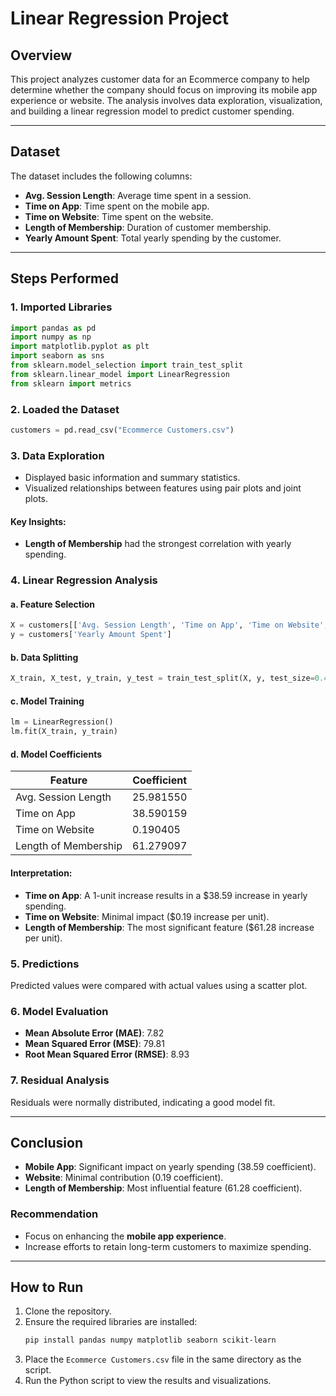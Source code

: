 # Linear Regression Project

## Overview
This project analyzes customer data for an Ecommerce company to help determine whether the company should focus on improving its mobile app experience or website. The analysis involves data exploration, visualization, and building a linear regression model to predict customer spending.

---

## Dataset
The dataset includes the following columns:
- **Avg. Session Length**: Average time spent in a session.
- **Time on App**: Time spent on the mobile app.
- **Time on Website**: Time spent on the website.
- **Length of Membership**: Duration of customer membership.
- **Yearly Amount Spent**: Total yearly spending by the customer.

---

## Steps Performed

### 1. Imported Libraries
```python
import pandas as pd
import numpy as np
import matplotlib.pyplot as plt
import seaborn as sns
from sklearn.model_selection import train_test_split
from sklearn.linear_model import LinearRegression
from sklearn import metrics
```

### 2. Loaded the Dataset
```python
customers = pd.read_csv("Ecommerce Customers.csv")
```

### 3. Data Exploration
- Displayed basic information and summary statistics.
- Visualized relationships between features using pair plots and joint plots.

#### Key Insights:
- **Length of Membership** had the strongest correlation with yearly spending.

### 4. Linear Regression Analysis
#### a. Feature Selection
```python
X = customers[['Avg. Session Length', 'Time on App', 'Time on Website', 'Length of Membership']]
y = customers['Yearly Amount Spent']
```
#### b. Data Splitting
```python
X_train, X_test, y_train, y_test = train_test_split(X, y, test_size=0.4, random_state=101)
```
#### c. Model Training
```python
lm = LinearRegression()
lm.fit(X_train, y_train)
```
#### d. Model Coefficients
| Feature                | Coefficient |
|------------------------|-------------|
| Avg. Session Length    | 25.981550   |
| Time on App            | 38.590159   |
| Time on Website        | 0.190405    |
| Length of Membership   | 61.279097   |

#### Interpretation:
- **Time on App**: A 1-unit increase results in a $38.59 increase in yearly spending.
- **Time on Website**: Minimal impact ($0.19 increase per unit).
- **Length of Membership**: The most significant feature ($61.28 increase per unit).

### 5. Predictions
Predicted values were compared with actual values using a scatter plot. 

### 6. Model Evaluation
- **Mean Absolute Error (MAE)**: 7.82
- **Mean Squared Error (MSE)**: 79.81
- **Root Mean Squared Error (RMSE)**: 8.93

### 7. Residual Analysis
Residuals were normally distributed, indicating a good model fit.

---

## Conclusion
- **Mobile App**: Significant impact on yearly spending (38.59 coefficient).
- **Website**: Minimal contribution (0.19 coefficient).
- **Length of Membership**: Most influential feature (61.28 coefficient).

### Recommendation
- Focus on enhancing the **mobile app experience**.
- Increase efforts to retain long-term customers to maximize spending.

---

## How to Run
1. Clone the repository.
2. Ensure the required libraries are installed:
   ```bash
   pip install pandas numpy matplotlib seaborn scikit-learn
   ```
3. Place the `Ecommerce Customers.csv` file in the same directory as the script.
4. Run the Python script to view the results and visualizations.
